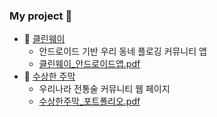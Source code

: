 ### My project 👋
- 🌱 [클린웨이](https://github.com/SWUCleanWay/CleanWay_BE)
  + 안드로이드 기반 우리 동네 플로깅 커뮤니티 앱
  + [클린웨이_안드로이드앱.pdf](https://github.com/user-attachments/files/16491258/_.pdf)
- 🔭 [수상한 주막](https://github.com/jeongeungyeong/jumak)
  + 우리나라 전통술 커뮤니티 웹 페이지
  + [수상한주막_포트폴리오.pdf](https://github.com/user-attachments/files/16491260/_.pdf)




